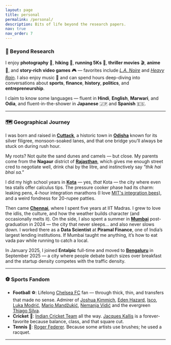 ```yaml
---
layout: page
title: personal
permalink: /personal/
description: Bits of life beyond the research papers.
nav: true
nav_order: 7
---
```


### 🎨 Beyond Research

I enjoy **photography** 📸, **hiking** 🥾, **running 5Ks** 🏃, **thriller movies** 🎬, **anime** 🎌, and **story-rich video games** 🎮 — favorites include [_L.A. Noire_](https://en.wikipedia.org/wiki/L.A._Noire) and [_Heavy Rain_](https://en.wikipedia.org/wiki/Heavy_Rain). I also enjoy music 🎵 and can spend hours deep-diving into conversations about **sports**, **finance**, **history**, **politics**, and **entrepreneurship**.

I claim to know some languages — fluent in **Hindi**, **English**, **Marwari**, and **Odia**, and fluent-in-the-shower in **Japanese** 🇯🇵 and **Spanish** 🇪🇸.

---

### 🗺️ Geographical Journey

I was born and raised in [**Cuttack**](https://share.google/t5Ry9TdYWufxIpPTW), a historic town in [**Odisha**](https://share.google/oCfWh8Y6G0fGNOGIo) known for its silver filigree, monsoon-soaked lanes, and that one bridge you’ll always be stuck on during rush hour.

My roots? Not quite the sand dunes and camels — but close. My parents come from the **Nagaur** district of [**Rajasthan**](https://share.google/XtD3uod0zHPvA77x6), which gives me enough street cred to negotiate well, drink chai by the litre, and instinctively say _"thik hai bhai sa."_

I did my high school years in [**Kota**](https://share.google/41je8terygMzOoRyN) — yes, _that_ Kota — the city where even tea stalls offer calculus tips. The pressure cooker phase had its charm: leaking pens, 4-hour integration marathons (I love [MIT's integration bees)](https://math.mit.edu/~yyao1/integrationbee.html), and a weird fondness for 20-rupee patties.

Then came [**Chennai**](https://share.google/pufuApBKUZVL40NZq), where I spent five years at IIT Madras. I grew to love the idlis, the culture, and how the weather builds character (and occasionally melts it). On the side, I also spent a summer in [**Mumbai**](https://share.google/k3O2TB0s9KPxBgJLv) post-graduation in 2024 — the city that never sleeps… and also never slows down. I worked there as a **Data Scientist** at **Piramal Finance**, one of India’s largest lending institutions. If Mumbai taught me anything, it’s how to eat vada pav while running to catch a local.

In January 2025, I joined **Entalpic** full-time and moved to [**Bengaluru**](https://share.google/Fa7kpUFYO11JXA1sh) in September 2025 — a city where people debate batch sizes over breakfast and the startup density competes with the traffic density.

---

### ⚽ Sports Fandom

- **Football** ⚽: Lifelong [Chelsea FC](https://en.wikipedia.org/wiki/Chelsea_F.C.) fan — through thick, thin, and transfers that made no sense. Admirer of [Joshua Kimmich](https://en.wikipedia.org/wiki/Joshua_Kimmich), [Eden Hazard](https://en.wikipedia.org/wiki/Eden_Hazard), [Isco](https://en.wikipedia.org/wiki/Isco), [Luka Modrić](https://en.wikipedia.org/wiki/Luka_Modri%C4%87), [Mario Mandžukić](https://en.wikipedia.org/wiki/Mario_Mand%C5%BEuki%C4%87), [Nemanja Vidić](https://en.wikipedia.org/wiki/Nemanja_Vidi%C4%87) and the evergreen [Thiago Silva](https://en.wikipedia.org/wiki/Thiago_Silva).
- **Cricket** 🏏: [Indian Cricket Team](https://en.wikipedia.org/wiki/India_national_cricket_team) all the way. [Jacques Kallis](https://en.wikipedia.org/wiki/Jacques_Kallis) is a forever-favorite because balance, class, and that square cut.
- **Tennis** 🎾: [Roger Federer](https://en.wikipedia.org/wiki/Roger_Federer). Because some artists use brushes; he used a racquet.

---
